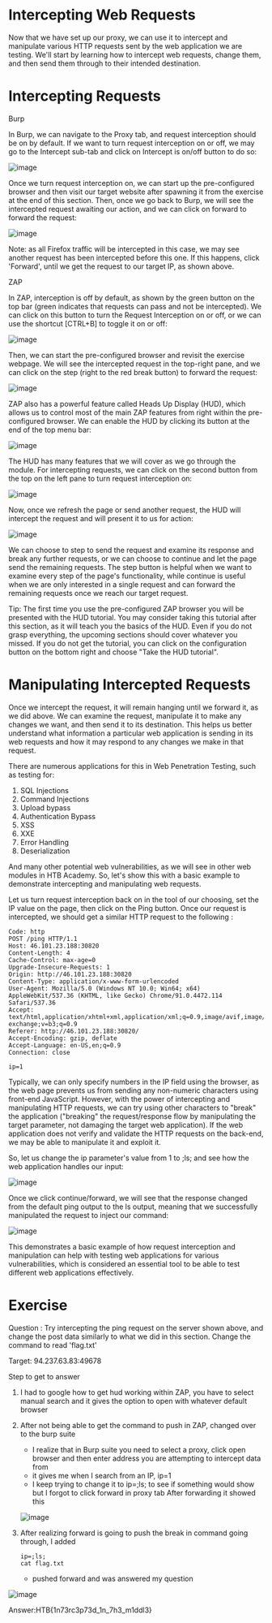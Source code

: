 # Intercepting Web Requests
Now that we have set up our proxy, we can use it to intercept and manipulate various HTTP requests sent by the web application we are testing. We'll start by learning how to intercept web requests, change them, and then send them through to their intended destination.

# Intercepting Requests
Burp

In Burp, we can navigate to the Proxy tab, and request interception should be on by default. If we want to turn request interception on or off, we may go to the Intercept sub-tab and click on Intercept is on/off button to do so:

![image](https://github.com/RipperGh/BugHunting-D/assets/165308866/9cec029e-5342-4496-bb53-3340d2d58646)

Once we turn request interception on, we can start up the pre-configured browser and then visit our target website after spawning it from the exercise at the end of this section. Then, once we go back to Burp, we will see the intercepted request awaiting our action, and we can click on forward to forward the request:

![image](https://github.com/RipperGh/BugHunting-D/assets/165308866/2b70e0bd-b3ee-4088-a836-b463040c5e16)

Note: as all Firefox traffic will be intercepted in this case, we may see another request has been intercepted before this one. If this happens, click 'Forward', until we get the request to our target IP, as shown above.

ZAP

In ZAP, interception is off by default, as shown by the green button on the top bar (green indicates that requests can pass and not be intercepted). We can click on this button to turn the Request Interception on or off, or we can use the shortcut [CTRL+B] to toggle it on or off:

![image](https://github.com/RipperGh/BugHunting-D/assets/165308866/44339c56-7831-4565-b25d-7d372f42722f)

Then, we can start the pre-configured browser and revisit the exercise webpage. We will see the intercepted request in the top-right pane, and we can click on the step (right to the red break button) to forward the request:

![image](https://github.com/RipperGh/BugHunting-D/assets/165308866/8f5f9cbd-e440-49ad-99a7-d1c25b9f7ff0)

ZAP also has a powerful feature called Heads Up Display (HUD), which allows us to control most of the main ZAP features from right within the pre-configured browser. We can enable the HUD by clicking its button at the end of the top menu bar:

![image](https://github.com/RipperGh/BugHunting-D/assets/165308866/0cd22183-5993-4b60-bb18-ec7c405da964)

The HUD has many features that we will cover as we go through the module. For intercepting requests, we can click on the second button from the top on the left pane to turn request interception on:

![image](https://github.com/RipperGh/BugHunting-D/assets/165308866/3b137cfa-86ab-4379-9e6b-ac259d417a08)

Now, once we refresh the page or send another request, the HUD will intercept the request and will present it to us for action:

![image](https://github.com/RipperGh/BugHunting-D/assets/165308866/ea82db1d-5dbd-411f-bdcd-863e9ae74fa0)

We can choose to step to send the request and examine its response and break any further requests, or we can choose to continue and let the page send the remaining requests. The step button is helpful when we want to examine every step of the page's functionality, while continue is useful when we are only interested in a single request and can forward the remaining requests once we reach our target request.

Tip: The first time you use the pre-configured ZAP browser you will be presented with the HUD tutorial. You may consider taking this tutorial after this section, as it will teach you the basics of the HUD. Even if you do not grasp everything, the upcoming sections should cover whatever you missed. If you do not get the tutorial, you can click on the configuration button on the bottom right and choose "Take the HUD tutorial".

# Manipulating Intercepted Requests

Once we intercept the request, it will remain hanging until we forward it, as we did above. We can examine the request, manipulate it to make any changes we want, and then send it to its destination. This helps us better understand what information a particular web application is sending in its web requests and how it may respond to any changes we make in that request.

There are numerous applications for this in Web Penetration Testing, such as testing for:

  1) SQL Injections
  2) Command Injections
  3) Upload bypass
  4) Authentication Bypass
  5) XSS
  6) XXE
  7) Error Handling
  8) Deserialization

And many other potential web vulnerabilities, as we will see in other web modules in HTB Academy. So, let's show this with a basic example to demonstrate intercepting and manipulating web requests.

Let us turn request interception back on in the tool of our choosing, set the IP value on the page, then click on the Ping button. Once our request is intercepted, we should get a similar HTTP request to the following :
```
Code: http
POST /ping HTTP/1.1
Host: 46.101.23.188:30820
Content-Length: 4
Cache-Control: max-age=0
Upgrade-Insecure-Requests: 1
Origin: http://46.101.23.188:30820
Content-Type: application/x-www-form-urlencoded
User-Agent: Mozilla/5.0 (Windows NT 10.0; Win64; x64) AppleWebKit/537.36 (KHTML, like Gecko) Chrome/91.0.4472.114 Safari/537.36
Accept: text/html,application/xhtml+xml,application/xml;q=0.9,image/avif,image/webp,image/apng,*/*;q=0.8,application/signed-exchange;v=b3;q=0.9
Referer: http://46.101.23.188:30820/
Accept-Encoding: gzip, deflate
Accept-Language: en-US,en;q=0.9
Connection: close

ip=1
```

Typically, we can only specify numbers in the IP field using the browser, as the web page prevents us from sending any non-numeric characters using front-end JavaScript. However, with the power of intercepting and manipulating HTTP requests, we can try using other characters to "break" the application ("breaking" the request/response flow by manipulating the target parameter, not damaging the target web application). If the web application does not verify and validate the HTTP requests on the back-end, we may be able to manipulate it and exploit it.

So, let us change the ip parameter's value from 1 to ;ls; and see how the web application handles our input:

![image](https://github.com/RipperGh/BugHunting-D/assets/165308866/45c83be4-c4ad-46f3-ad23-5f6e0e71579d)

Once we click continue/forward, we will see that the response changed from the default ping output to the ls output, meaning that we successfully manipulated the request to inject our command:

![image](https://github.com/RipperGh/BugHunting-D/assets/165308866/04698c0a-a56a-4ea6-97de-6c3b953f4847)

This demonstrates a basic example of how request interception and manipulation can help with testing web applications for various vulnerabilities, which is considered an essential tool to be able to test different web applications effectively.

# Exercise 
Question : Try intercepting the ping request on the server shown above, and change the post data similarly to what we did in this section. Change the command to read 'flag.txt'

Target: 94.237.63.83:49678

Step to get to answer
  1) I had to google how to get hud working within ZAP, you have to select manual search and it gives the option to open with whatever default browser
  2) After not being able to get the command to push in ZAP, changed over to the burp suite
     - I realize that in Burp suite you need to select a proxy, click open browser and then enter address you are attempting to intercept data from
     - it gives me when I search from an IP, ip=1
     - I keep trying to change it to ip=;ls; to see if something would show but I forgot to click forward in proxy tab After forwarding it showed this
       
      ![image](https://github.com/RipperGh/BugHunting-D/assets/165308866/6ead3697-ea7f-4e58-a707-b94e619011ac)

  3) After realizing forward is going to push the break in command going through, I added 
      ``` 
      ip=;ls;
      cat flag.txt
      ```
        - pushed forward and was answered my question 
        
  ![image](https://github.com/RipperGh/BugHunting-D/assets/165308866/2038e102-d571-44dd-9d09-9c09d02dcb45)


Answer:HTB{1n73rc3p73d_1n_7h3_m1ddl3}




